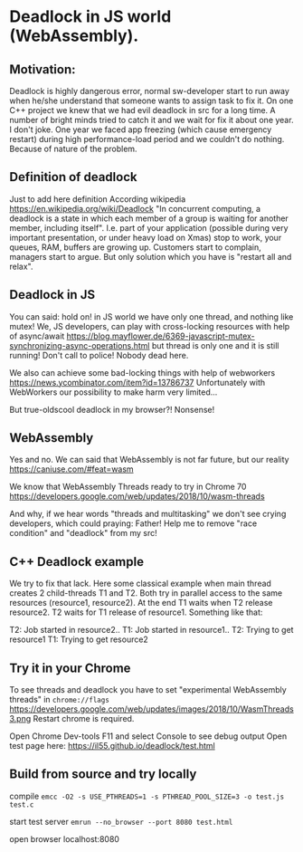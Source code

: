 # Deadlock in JS world (WebAssembly).

## Motivation:
Deadlock is highly dangerous error, normal sw-developer start to run away when he/she understand that someone wants to assign task to fix it.
On one C++ project we knew that we had evil deadlock in src for a long time. A number of bright minds tried to catch it and we wait for fix it about one year.
I don't joke. One year we faced app freezing (which cause emergency restart) during high performance-load period and we couldn't do nothing. Because of nature of the problem.

## Definition of deadlock
Just to add here definition
According wikipedia https://en.wikipedia.org/wiki/Deadlock
"In concurrent computing, a deadlock is a state in which each member of a group is waiting for another member, including itself".
I.e. part of your application (possible during very important presentation, or under heavy load on Xmas) stop to work, your queues, RAM, buffers are growing up.
Customers start to complain, managers start to argue. But only solution which you have is "restart all and relax".

## Deadlock in JS
You can said: hold on! in JS world we have only one thread, and nothing like mutex!
We, JS developers, can play with cross-locking resources with help of async/await https://blog.mayflower.de/6369-javascript-mutex-synchronizing-async-operations.html
but thread is only one and it is still running! Don't call to police! Nobody dead here.

We also can achieve some bad-locking things with help of webworkers https://news.ycombinator.com/item?id=13786737
Unfortunately with WebWorkers our possibility to make harm very limited...

But true-oldscool deadlock in my browser?! Nonsense!


## WebAssembly
Yes and no.
We can said that WebAssembly is not far future, but our reality https://caniuse.com/#feat=wasm

We know that WebAssembly Threads ready to try in Chrome 70
https://developers.google.com/web/updates/2018/10/wasm-threads

And why, if we hear words "threads and multitasking" we don't see crying developers, which could praying:
Father! Help me to remove "race condition" and "deadlock" from my src!

## C++ Deadlock example
We try to fix that lack.
Here some classical example when main thread creates 2 child-threads T1 and T2. Both try in parallel access to the same resources (resource1, resource2).
At the end T1 waits when T2 release resource2. T2 waits for T1 release of resource1. Something like that:

T2: Job started in resource2..
T1: Job started in resource1..
T2: Trying to get resource1
T1: Trying to get resource2

## Try it in your Chrome

To see threads and deadlock you have to set "experimental WebAssembly threads" in `chrome://flags`
https://developers.google.com/web/updates/images/2018/10/WasmThreads3.png
Restart chrome is required.

Open Chrome Dev-tools F11 and select Console to see debug output
Open test page here:
https://il55.github.io/deadlock/test.html

## Build from source and try locally

compile
`emcc -O2 -s USE_PTHREADS=1 -s PTHREAD_POOL_SIZE=3 -o test.js test.c`

start test server
`emrun --no_browser --port 8080 test.html`

open browser
localhost:8080